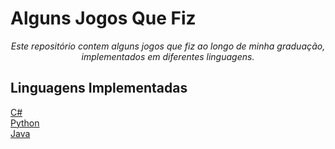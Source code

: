 # Alguns Jogos Que Fiz

<p style="text-align: center">
<em>Este repositório contem alguns jogos que fiz ao longo de minha graduação, implementados em diferentes linguagens.</em>
</p>

## Linguagens Implementadas

<a href="https://github.com/Hilster00/Jogos/tree/main/C%23" > C# </a>
<br>
<a href="https://github.com/Hilster00/Jogos/tree/main/Python" > Python </a>
<br>
<a href="https://github.com/Hilster00/Jogos/tree/main/Java" > Java </a>
